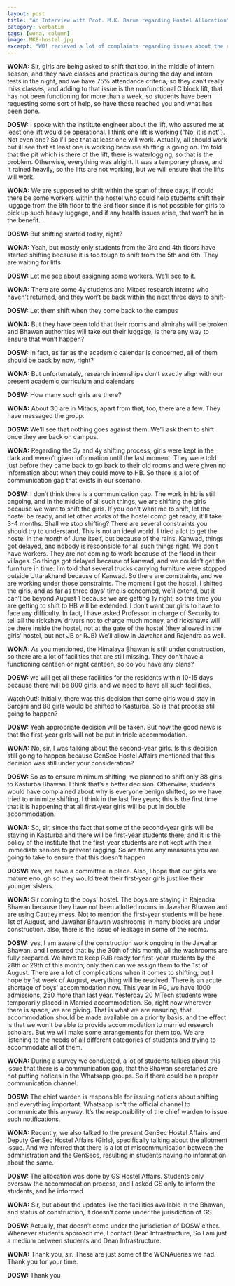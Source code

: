 ```yaml
---
layout: post
title: "An Interview with Prof. M.K. Barua regarding Hostel Allocation"
category: verbatim
tags: [wona, column]
image: MKB-hostel.jpg
excerpt: "WO! recieved a lot of complaints regarding issues about the recent hostel allocation where the 3y and 4y girls were shifted to the under construction Himalaya bhawan and the condition of Jawahar Bhawan. To address the same we conducted an interview with DOSW, Prof. M.K. Barua. Here is the entire interview"
---
```


**WONA:** Sir, girls are being asked to shift that too, in the middle of intern season, and they have classes and practicals during the day and intern tests in the night, and we have 75% attendance criteria, so they can’t really miss classes, and adding to that issue is the nonfunctional C block lift, that has not been functioning for more than a week, so students have been requesting some sort of help, so have those reached you and what has been done.

**DOSW:** I spoke with the institute engineer about the lift, who assured me at least one lift would be operational. I think one lift is working (“No, it is not’’). Not even one?
So I’ll see that at least one will work. Actually, all should work but ill see that at least one is working because shifting is going on. I’m told that the pit which is there of the lift, there is waterlogging, so that is the problem. Otherwise, everything was alright. It was a temporary phase, and it rained heavily, so the lifts are not working, but we will ensure that the lifts will work.

**WONA:** We are supposed to shift within the span of three days, if could there be some workers within the hostel who could help students shift their luggage from the 6th floor to the 3rd floor since it is not possible for girls to pick up such heavy luggage, and if any health issues arise, that won’t be in the benefit.

**DOSW:** But shifting started today, right?

**WONA:** Yeah, but mostly only students from the 3rd and 4th floors have started shifting because it is too tough to shift from the 5th and 6th. They are waiting for lifts.

**DOSW:** Let me see about assigning some workers. We’ll see to it.

**WONA:** There are some 4y students and Mitacs research interns who haven’t returned, and they won’t be back within the next three days to shift-

**DOSW:** Let them shift when they come back to the campus

**WONA:** But they have been told that their rooms and almirahs will be broken and Bhawan authorities will take out their luggage, is there any way to ensure that won’t happen?

**DOSW:** In fact, as far as the academic calendar is concerned, all of them should be back by now, right?

**WONA:** But unfortunately, research internships don’t exactly align with our present academic curriculum and calendars 

**DOSW:** How many such girls are there?

**WONA:** About 30 are in Mitacs, apart from that, too, there are a few. They have messaged the group.

**DOSW:**  We’ll see that nothing goes against them. We’ll ask them to shift once they are back on campus.

**WONA:** Regarding the 3y and 4y shifting process, girls were kept in the dark and weren’t given information until the last moment. They were told just before they came back to go back to their old rooms and were given no information about when they could move to HB. So there is a lot of communication gap that exists in our scenario.

**DOSW:** I don’t think there is a communication gap. The work in hb is still ongoing, and in the middle of all such things, we are shifting the girls because we want to shift the girls. If you don’t want me to shift, let the hostel be ready, and let other works of the hostel comp get ready, it'll take 3-4 months. Shall we stop shifting? There are several constraints you should try to understand. This is not an ideal world. I tried a lot to get the hostel in the month of June itself, but because of the rains, Kanwad, things got delayed, and nobody is responsible for all such things right. We don’t have workers. They are not coming to work because of the flood in their villages. So things got delayed because of kanwad, and we couldn’t get the furniture in time. I’m told that several trucks carrying furniture were stopped outside Uttarakhand because of Kanwad. So there are constraints, and we are working under those constraints.  The moment I got the hostel, I shifted the girls, and as far as three days' time is concerned, we’ll extend, but it can’t be beyond August 1 because we are getting 1y right, so this time you are getting to shift to HB will be extended. I don’t want our girls to have to face any difficulty. In fact, I have asked Professor in charge of Security to tell all the rickshaw drivers not to charge much money, and rickshaws will be there inside the hostel, not at the gate of the hostel (they allowed in the girls' hostel, but not JB or RJB) We’ll allow in Jawahar and Rajendra as well.

**WONA:** As you mentioned, the Himalaya Bhawan is still under construction, so there are a lot of facilities that are still missing. They don’t have a functioning canteen or night canteen, so do you have any plans?

**DOSW:** we will get all these facilities for the residents within 10-15 days because there will be 800 girls, and we need to have all such facilities.

WatchOut!: Initially, there was this decision that some girls would stay in Sarojini and 88 girls would be shifted to Kasturba. So is that process still going to happen?

**DOSW:** Yeah appropriate decision will be taken. But now the good news is that the first-year girls will not be put in triple accommodation. 

**WONA:** No, sir, I was talking about the second-year girls. Is this decision still going to happen because GenSec Hostel Affairs mentioned that this decision was still under your consideration?

**DOSW:** So as to ensure minimum shifting, we planned to shift only 88 girls to Kasturba Bhawan. I think that’s a better decision. Otherwise, students would have complained about why is everyone benign shifted, so we have tried to minimize shifting. I think in the last five years; this is the first time that it is happening that all first-year girls will be put in double accommodation.

**WONA:** So, sir, since the fact that some of the second-year girls will be staying in Kasturba and there will be first-year students there, and it is the policy of the institute that the first-year students are not kept with their immediate seniors to prevent ragging. So are there any measures you are going to take to ensure that this doesn't happen

**DOSW:** Yes, we have a committee in place. Also, I hope that our girls are mature enough so they would treat their first-year girls just like their younger sisters.

**WONA:** Sir coming to the boys' hostel. The boys are staying in Rajendra Bhawan because they have not been allotted rooms in Jawahar Bhawan and are using Cautley mess. Not to mention the first-year students will be here 1st of August, and Jawahar Bhawan washrooms in many blocks are under construction. also, there is the issue of leakage in some of the rooms.

**DOSW:** yes, I am aware of the construction work ongoing in the Jawahar Bhawan, and I ensured that by the 30th of this month, all the washrooms are fully prepared. We have to keep RJB ready for first-year students by the 28th or 29th of this month; only then can we assign them to the 1st of August. There are a lot of complications when it comes to shifting, but I hope by 1st week of August, everything will be resolved.  There is an acute shortage of boys' accommodation now. This year in PG, we have 1000 admissions, 250 more than last year. Yesterday 20 MTech students were temporarily placed in Married accommodation. So, right now wherever there is space, we are giving. That is what we are ensuring, that accommodation should be made available on a priority basis, and the effect is that we won't be able to provide accommodation to married research scholars. But we will make some arrangements for them too. We are listening to the needs of all different categories of students and trying to accommodate all of them. 

**WONA:** During a survey we conducted, a lot of students talkies about this issue that there is a communication gap, that the Bhawan secretaries are not putting notices in the Whatsapp groups. So if there could be a proper communication channel. 

**DOSW:** The chief warden is responsible for issuing notices about shifting and everything important. Whatsapp isn’t the official channel to communicate this anyway. It’s the responsibility of the chief warden to issue such notifications. 

**WONA:** Recently, we also talked to the present GenSec Hostel Affairs and Deputy GenSec Hostel Affairs (Girls), specifically talking about the allotment issue. And we inferred that there is a lot of miscommunication between the administration and the GenSecs, resulting in students having no information about the same. 

**DOSW:** The allocation was done by GS Hostel Affairs. Students only oversaw the accommodation process, and I asked GS only to inform the students, and he informed 

**WONA:** Sir, but about the updates like the facilities available in the Bhawan, and status of construction, it doesn’t come under the  jurisdiction of GS

**DOSW:** Actually, that doesn’t come under the jurisdiction of DOSW either. Whenever students approach me, I contact Dean Infrastructure, So I am just a medium between students and Dean Infrastructure. 

**WONA:** Thank you, sir. These are just some of the WONAueries we had. Thank you for your time. 

**DOSW:** Thank you 
